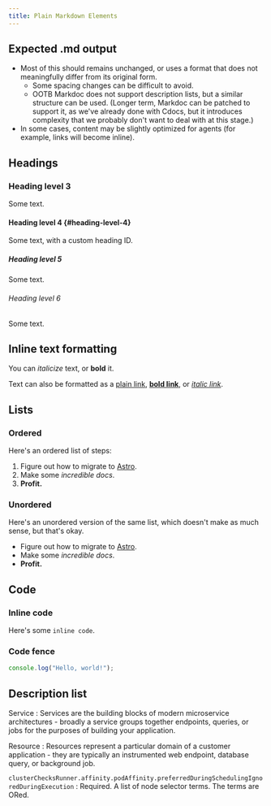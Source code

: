 ```yaml
---
title: Plain Markdown Elements
---
```


## Expected .md output

- Most of this should remains unchanged, or uses a format that does not meaningfully differ from its original form. 
  - Some spacing changes can be difficult to avoid.
  - OOTB Markdoc does not support description lists, but a similar structure can be used. (Longer term, Markdoc can be patched to support it, as we've already done with Cdocs, but it introduces complexity that we probably don't want to deal with at this stage.)
- In some cases, content may be slightly optimized for agents (for example, links will become inline).

## Headings

### Heading level 3

Some text.

#### Heading level 4 {#heading-level-4}

Some text, with a custom heading ID.

##### Heading level 5

Some text.

###### Heading level 6

Some text.

## Inline text formatting

You can *italicize* text, or **bold** it.

Text can also be formatted as a [plain link][1], **[bold link][1]**, or *[italic link][1]*.

## Lists

### Ordered

Here's an ordered list of steps:

1. Figure out how to migrate to [Astro][2].
2. Make some *incredible docs*.
3. **Profit.**

### Unordered

Here's an unordered version of the same list, which doesn't make as much sense, but that's okay.

- Figure out how to migrate to [Astro][2].
- Make some *incredible docs*.
- **Profit.**

## Code

### Inline code

Here's some `inline code`.

### Code fence

```javascript
console.log("Hello, world!");
```

## Description list

Service
: Services are the building blocks of modern microservice architectures - broadly a service groups together endpoints, queries, or jobs for the purposes of building your application.

Resource
: Resources represent a particular domain of a customer application - they are typically an instrumented web endpoint, database query, or background job.

`clusterChecksRunner.affinity.podAffinity.preferredDuringSchedulingIgnoredDuringExecution`
: Required. A list of node selector terms. The terms are ORed.


[1]: https://www.google.com
[2]: https://astro.build/
